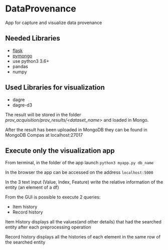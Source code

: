 # DataProvenance 
App for capture and visualize data provenance 


## Needed Libraries
* [flask](https://flask.palletsprojects.com/en/1.1.x/)
* [pymongo](https://pymongo.readthedocs.io/en/stable/)
* use python3 3.6+
* pandas
* numpy
## Used Libraries for visualization
* dagre
* dagre-d3

The result will be stored in the folder *prov_acquisition/prov_results/<dataset_name>* and loaded in Mongo.

After the result has been uploaded in MongoDB they can be found in MongoDB Compas at localhost:27017


## Execute only the visualization app

From terminal, in the folder of the app launch `python3 myapp.py db_name`

In the browser the app can be accessed on the address `localhost:5000`

In the 3 text input (Value, Index, Feature) write the relative information of the entity (an element of a df)
 
From the GUI is possible to execute 2 queries:
* Item history
* Record history

Item History displays all the values(and other details) that had the searched entity after each preprocessing operation

Record history displays all the histories of each element in the same row of the searched entity

